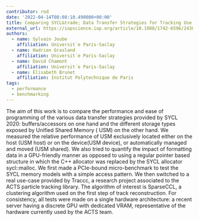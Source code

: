 ```yaml
---
contributor: rod
date: '2022-04-14T08:08:10.490000+00:00'
title: Comparing SYCL&trade; Data Transfer Strategies for Tracking Use Cases
external_url: https://iopscience.iop.org/article/10.1088/1742-6596/2438/1/012018/pdf
authors:
  - name: Sylvain Joube
    affiliation: Universit´e Paris-Saclay
  - name: Hadrien Grasland
    affiliation: Universit´e Paris-Saclay
  - name: David Chamont
    affiliation: Universit´e Paris-Saclay
  - name: Elisabeth Brunet
    affiliation: Institut Polytechnique de Paris
tags:
  - performance
  - benchmarking
---
```


The aim of this work is to compare the performance and ease of programming of the various data transfer strategies
provided by SYCL 2020: buffers/accessors on one hand and the different storage types exposed by Unified Shared Memory (
USM) on the other hand. We measured the relative performance of USM exclusively located either on the host (USM host) or
on the device(USM device), or automatically managed and moved (USM shared). We also tried to quantify the impact of
formatting data in a GPU-friendly manner as opposed to using a regular pointer based structure in which the C++
allocator was replaced by the SYCL allocator sycl::malloc. We first made a PCIe-bound micro-benchmark to test the SYCL
memory models with a simple access pattern. We then switched to a real use-case provided by Traccc, a research project
associated to the ACTS particle tracking library. The algorithm of interest is SparseCCL, a clustering algorithm used on
the first step of track reconstruction. For consistency, all tests were made on a single hardware architecture: a recent
server having a discrete GPU with dedicated VRAM, representative of the hardware currently used by the ACTS team.
